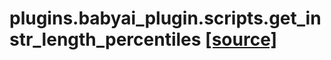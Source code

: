 # plugins.babyai_plugin.scripts.get_instr_length_percentiles [[source]](https://github.com/allenai/embodied-rl/tree/master/plugins/babyai_plugin/scripts/get_instr_length_percentiles.py)

